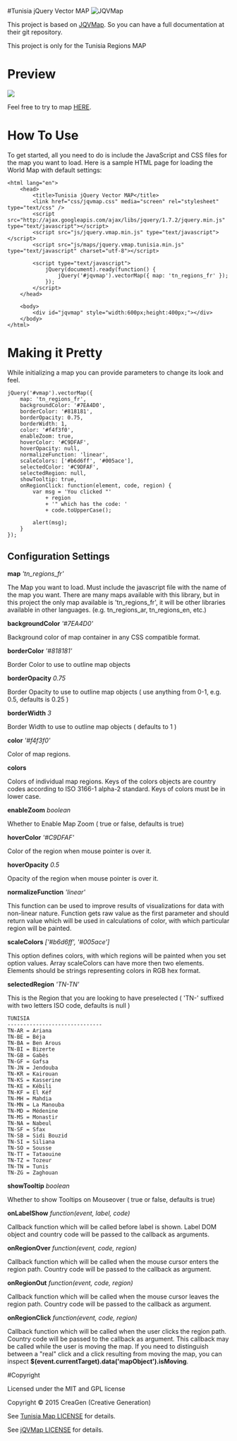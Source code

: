 #Tunisia jQuery Vector MAP
![JQVMap](http://jqvmap.com/img/logo.png "JQVMap")

This project is based on [JQVMap](https://github.com/manifestinteractive/jqvmap). So you can have a full documentation at their git repository.

This project is only for the Tunisia Regions MAP

Preview
======
<img src="http://medhossam.github.io/Tunisia-jQuery-Vector-MAP/preview.jpg"/>

Feel free to try to map [HERE](http://medhossam.github.io/Tunisia-jQuery-Vector-MAP/).

How To Use
======

To get started, all you need to do is include the JavaScript and CSS files for the map you want to load.  Here is a sample HTML page for loading the World Map with default settings:

	<html lang="en">
		<head>
			<title>Tunisia jQuery Vector MAP</title>
			<link href="css/jqvmap.css" media="screen" rel="stylesheet" type="text/css" />
			<script src="http://ajax.googleapis.com/ajax/libs/jquery/1.7.2/jquery.min.js" type="text/javascript"></script>
			<script src="js/jquery.vmap.min.js" type="text/javascript"></script>
			<script src="js/maps/jquery.vmap.tunisia.min.js" type="text/javascript" charset="utf-8"></script>

			<script type="text/javascript">
				jQuery(document).ready(function() {
					jQuery('#jqvmap').vectorMap({ map: 'tn_regions_fr' });
				});
			</script>
		</head>
		
		<body>
			<div id="jqvmap" style="width:600px;height:400px;"></div>
		</body>
	</html>


Making it Pretty
======

While initializing a map you can provide parameters to change its look and feel.

	jQuery('#vmap').vectorMap({
		map: 'tn_regions_fr',
		backgroundColor: '#7EA4D0',
		borderColor: '#818181',
		borderOpacity: 0.75,
		borderWidth: 1,
		color: '#f4f3f0',
		enableZoom: true,
		hoverColor: '#C9DFAF',
		hoverOpacity: null,
		normalizeFunction: 'linear',
		scaleColors: ['#b6d6ff', '#005ace'],
		selectedColor: '#C9DFAF',
		selectedRegion: null,
		showTooltip: true,
		onRegionClick: function(element, code, region) {
			var msg = 'You clicked "'
				+ region 
				+ '" which has the code: '
				+ code.toUpperCase();

			alert(msg);
		}
	});

Configuration Settings
------

**map** *'tn_regions_fr'*

The Map you want to load. Must include the javascript file with the name of the map you want. 
There are many maps available with this library, but in this project the only map available is 'tn_regions_fr', 
it will be other libraries available in other languages. (e.g. tn_regions_ar, tn_regions_en, etc.)

**backgroundColor** *'#7EA4D0'*

Background color of map container in any CSS compatible format.

**borderColor** *'#818181'*

Border Color to use to outline map objects

**borderOpacity** *0.75*

Border Opacity to use to outline map objects ( use anything from 0-1, e.g. 0.5, defaults is 0.25 )

**borderWidth** *3*

Border Width to use to outline map objects ( defaults to 1 )

**color** *'#f4f3f0'*

Color of map regions.

**colors**

Colors of individual map regions. Keys of the colors objects are country codes according to ISO 3166-1 alpha-2 standard. Keys of colors must be in lower case.

**enableZoom** *boolean*

Whether to Enable Map Zoom ( true or false, defaults is true)

**hoverColor** *'#C9DFAF'*

Color of the region when mouse pointer is over it.

**hoverOpacity** *0.5*

Opacity of the region when mouse pointer is over it.

**normalizeFunction** *'linear'*

This function can be used to improve results of visualizations for data with non-linear nature. Function gets raw value as the first parameter and should return value which will be used in calculations of color, with which particular region will be painted.

**scaleColors** *['#b6d6ff', '#005ace']*

This option defines colors, with which regions will be painted when you set option values. Array scaleColors can have more then two elements. Elements should be strings representing colors in RGB hex format.

**selectedRegion** *'TN-TN'*

This is the Region that you are looking to have preselected ( 'TN-' suffixed with two letters ISO code, defaults is null )

	TUNISIA
	------------------------------
	TN-AR = Ariana
	TN-BE = Béja
	TN-BA = Ben Arous
	TN-BI = Bizerte
	TN-GB = Gabès
	TN-GF = Gafsa
	TN-JN = Jendouba
	TN-KR = Kairouan
	TN-KS = Kasserine
	TN-KE = Kébili
	TN-KF = El Kéf
	TN-MH = Mahdia
	TN-MN = La Manouba
	TN-MD = Médenine
	TN-MS = Monastir
	TN-NA = Nabeul
	TN-SF = Sfax
	TN-SB = Sidi Bouzid
	TN-SI = Siliana
	TN-SO = Sousse
	TN-TT = Tataouine
	TN-TZ = Tozeur
	TN-TN = Tunis
	TN-ZG = Zaghouan
	
**showTooltip** *boolean*

Whether to show Tooltips on Mouseover ( true or false, defaults is true)

**onLabelShow** *function(event, label, code)*

Callback function which will be called before label is shown. Label DOM object and country code will be passed to the callback as arguments.

**onRegionOver** *function(event, code, region)*

Callback function which will be called when the mouse cursor enters the region path. Country code will be passed to the callback as argument.

**onRegionOut** *function(event, code, region)*

Callback function which will be called when the mouse cursor leaves the region path. Country code will be passed to the callback as argument.

**onRegionClick** *function(event, code, region)*

Callback function which will be called when the user clicks the region path. Country code will be passed to the callback as argument. This callback may be called while the user is moving the map. If you need to distinguish between a "real" click and a click resulting from moving the map, you can inspect **$(event.currentTarget).data('mapObject').isMoving**.

#Copyright

Licensed under the MIT and GPL license

Copyright © 2015 CreaGen (Creative Generation)

See [Tunisia Map LICENSE](https://github.com/MedHossam/Tunisia-jQuery-Vector-MAP/blob/gh-pages/LICENSE.md) for details.

See [jQVMap LICENSE](https://github.com/manifestinteractive/jqvmap/blob/stable/LICENSE) for details.